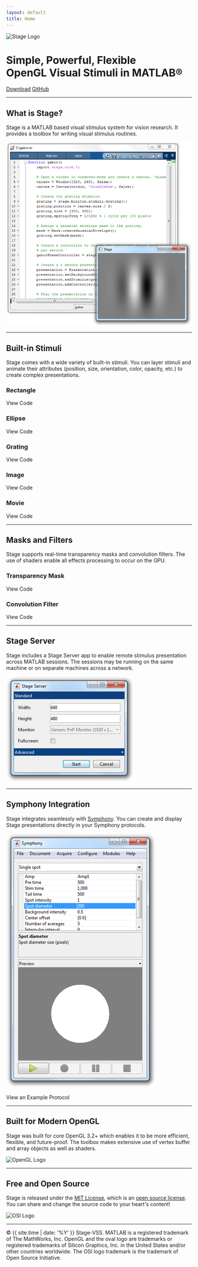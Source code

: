 ```yaml
---
layout: default
title: Home
---
```


<img src="public/images/logo.png" srcset="public/images/logo.png 1x, public/images/logo@2x.png 2x" alt="Stage Logo">

<h1>Simple, Powerful, Flexible<br>
OpenGL Visual Stimuli in MATLAB&reg;</h1>

<a href="{{ site.github.repo }}/releases/download/{{ site.version }}/Stage.mltbx" class="btn">Download</a>
<a href="{{ site.github.repo }}" class="btn">GitHub</a>

<hr>

## What is Stage?
Stage is a MATLAB based visual stimulus system for vision research. It provides a toolbox for writing visual stimulus routines.

![hero](public/images/hero.png)

<hr>

## Built-in Stimuli
Stage comes with a wide variety of built-in stimuli. You can layer stimuli and animate their attributes (position, size, orientation, color, opacity, etc.) to create complex presentations.

### Rectangle
<div class="gfyitem" data-title="false" data-autoplay="false" data-controls="false" data-expand="false" data-id="CooperativeWideeyedKingbird"></div>

<label class="btn collapse-toggle">View Code</label>

<div class="collapse">
  <script src="https://gist.github.com/cafarm/2110202e2f8044935c35b68f1a914568.js"></script>
</div>

### Ellipse
<div class="gfyitem" data-title="false" data-autoplay="false" data-controls="false" data-expand="false" data-id="PointlessDefinitiveDolphin"></div>

<label class="btn collapse-toggle">View Code</label>

<div class="collapse">
  <script src="https://gist.github.com/cafarm/e2a0bde76312d8db939e49885c789974.js"></script>
</div>

### Grating
<div class="gfyitem" data-title="false" data-autoplay="false" data-controls="false" data-expand="false" data-id="CapitalOffbeatEnglishsetter"></div>

<label class="btn collapse-toggle">View Code</label>

<div class="collapse">
  <script src="https://gist.github.com/cafarm/90abfbc344920c7e545213f335e922b1.js"></script>
</div>

### Image
<div class="gfyitem" data-title="false" data-autoplay="false" data-controls="false" data-expand="false" data-id="DevotedTerribleHen"></div>

<label class="btn collapse-toggle">View Code</label>

<div class="collapse">
  <script src="https://gist.github.com/cafarm/826570f65df958de33e273c1165e8af0.js"></script>
</div>

### Movie
<div class="gfyitem" data-title="false" data-autoplay="false" data-controls="false" data-expand="false" data-id="SilkyCreativeIriomotecat"></div>

<label class="btn collapse-toggle">View Code</label>

<div class="collapse">
  <script src="https://gist.github.com/cafarm/da11e38358b138c27ce827d147ad9b62.js"></script>
</div>

<hr>

## Masks and Filters
Stage supports real-time transparency masks and convolution filters. The use of shaders enable all effects processing to occur on the GPU.

### Transparency Mask
<div class="gfyitem" data-title="false" data-autoplay="false" data-controls="false" data-expand="false" data-id="SnivelingLightCanine"></div>

<label class="btn collapse-toggle">View Code</label>

<div class="collapse">
  <script src="https://gist.github.com/cafarm/17b924d2b1eea6a57df945d9dc35def1.js"></script>
</div>

### Convolution Filter
<div class="gfyitem" data-title="false" data-autoplay="false" data-controls="false" data-expand="false" data-id="RegularGoldenFrilledlizard"></div>

<label class="btn collapse-toggle">View Code</label>

<div class="collapse">
  <script src="https://gist.github.com/cafarm/48f3c002c98a51b0f0b2c40903ae015f.js"></script>
</div>

<hr>

## Stage Server
Stage includes a Stage Server app to enable remote stimulus presentation across MATLAB sessions. The sessions may be running on the same machine or on separate machines across a network.

![server](public/images/server.png)

<hr>

## Symphony Integration
Stage integrates seamlessly with [Symphony](http://symphony-das.github.io). You can create and display Stage presentations directly in your Symphony protocols.

![symphony](public/images/symphony.png)

<label class="btn collapse-toggle">View an Example Protocol</label>

<div class="collapse">
  <script src="https://gist.github.com/cafarm/4ede658fd504a979b511f62092614441.js"></script>
</div>

<hr>

## Built for Modern OpenGL
Stage was built for core OpenGL 3.2+ which enables it to be more efficient, flexible, and future-proof. The toolbox makes extensive use of vertex buffer and array objects as well as shaders.

<img src="public/images/opengl.png" srcset="public/images/opengl.png 1x, public/images/opengl@2x.png 2x" alt="OpenGL Logo">

<hr>

## Free and Open Source
Stage is released under the [MIT License](https://opensource.org/licenses/MIT), which is an [open source license](https://opensource.org/docs/osd). You can share and change the source code to your heart's content!

<img src="public/images/osi.png" srcset="public/images/osi.png 1x, public/images/osi@2x.png 2x" alt="OSI Logo">

<hr>

&copy; {{ site.time | date: '%Y' }} Stage-VSS. MATLAB is a registered trademark of The MathWorks, Inc. OpenGL and the oval logo are trademarks or registered trademarks of Silicon Graphics, Inc. in the United States and/or other countries worldwide. The OSI logo trademark is the trademark of Open Source Initiative.
